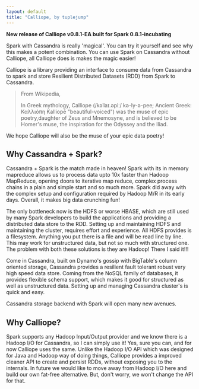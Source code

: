 ```yaml
---
layout: default
title: "Calliope, by tuplejump"
---
```



**New release of Calliope v0.8.1-EA built for Spark 0.8.1-incubating**

Spark with Cassandra is really 'magical'. You can try it yourself and see why this makes a potent combination. You can use Spark on Cassandra without Calliope, all Calliope does is makes the magic easier!

Calliope is a library providing an interface to consume data from Cassandra to spark and store Resilient Distributed Datasets (RDD) from Spark to Cassandra.

> From Wikipedia,
>
> In Greek mythology, Calliope (/kəˈlaɪ.əpiː/ kə-ly-ə-pee; Ancient Greek: Καλλιόπη Kalliopē "beautiful-voiced") was the muse of epic poetry,daughter of Zeus and Mnemosyne, and is believed to be Homer's muse, the inspiration for the Odyssey and the Iliad.

We hope Calliope will also be the muse of your epic data poetry! 

## Why Cassandra + Spark?
Cassandra + Spark is the match made in heaven! Spark with its in memory mapreduce allows us to process data upto 10x faster than Hadoop MapReduce, opening doors to iterative map reduce, complex process chains in a plain and simple start and so much more. Spark did away with the complex setup and configuration required by Hadoop M/R in its early days. Overall, it makes big data crunching fun!

The only bottleneck now is the HDFS or worse HBASE, which are still used by many Spark developers to build the applications and providing a distributed data store to the RDD. Setting up and maintaining HDFS and maintaining the cluster, requires effort and experience. All HDFS provides is a filesystem. Anything you put there is a file and will be read line by line. This may work for unstructured data, but not so much with structured one. The problem with both these solutions is they are Hadoop! There I said it!!!

Come in Cassandra, built on Dynamo's gossip with BigTable's column oriented storage, Cassandra provides a resilient fault tolerant robust very high speed data store. Coming from the NoSQL family of databases, it provides flexible schema support, which makes it good for structured as well as unstructured data. Setting up and managing Cassandra cluster's is quick and easy.

Cassandra storage backend with Spark will open many new avenues.

## Why Calliope?
Spark supports any Hadoop Input/Output provider and we know there is a Hadoop I/O for Cassandra, so I can simply use it! 
Yes, sure you can, and for now Calliope uses the same. Unlike the Hadoop I/O API which was designed for Java and Hadoop way of doing things, Calliope provides a improved cleaner API to create and persist RDDs, without exposing you to the internals. In future we would like to move away from Hadoop I/O here and build our own fat-free alternative. But, don't worry, we won't change the API for that.
